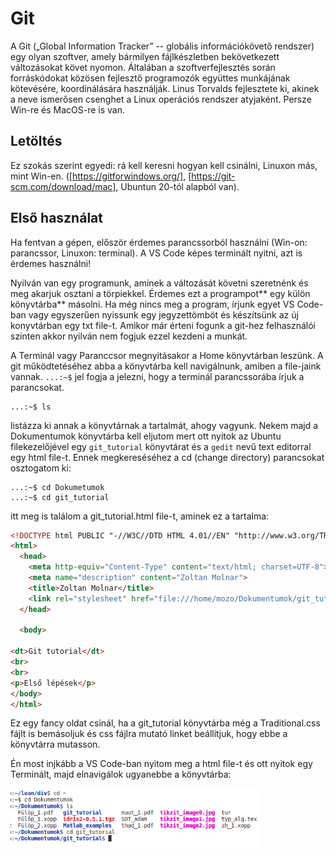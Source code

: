 # Git

A Git („Global Information Tracker” -- globális információkövető rendszer) egy olyan szoftver, amely bármilyen fájlkészletben bekövetkezett változásokat követ nyomon. Általában a szoftverfejlesztés során forráskódokat közösen fejlesztő programozók együttes munkájának kötevésére, koordinálására használják. Linus Torvalds fejlesztete ki, akinek a neve ismerősen csenghet a Linux operációs rendszer atyjaként. Persze Win-re és MacOS-re is van.

## Letöltés

Ez szokás szerint egyedi: rá kell keresni hogyan kell csinálni, Linuxon más, mint Win-en. ([https://gitforwindows.org/], [https://git-scm.com/download/mac], Ubuntun 20-tól alapból van).

## Első használat

Ha fentvan a gépen, először érdemes parancssorból használni (Win-on: parancssor, Linuxon: terminal). A VS Code képes terminált nyitni, azt is érdemes használni!

Nyilván van egy programunk, aminek a változását követni szeretnénk és meg akarjuk osztani a törpiekkel. Érdemes ezt a programpot** egy külön könyvtárba** másolni. Ha még nincs meg a program, írjunk egyet VS Code-ban vagy egyszerűen nyissunk egy jegyzettömböt és készítsünk az új konyvtárban egy txt file-t. Amikor már érteni fogunk a git-hez felhasználói szinten akkor nyilván nem fogjuk ezzel kezdeni a munkát.

A Terminál vagy Paranccsor megnyitásakor a Home könyvtárban leszünk. A git működtetéséhez abba a könyvtárba kell navigálnunk, amiben a file-jaink vannak. ````...:~$```` jel fogja a jelezni, hogy a terminál parancssorába írjuk a parancsokat.

````terminal
...:~$ ls
````

listázza ki annak a könyvtárnak a tartalmát, ahogy vagyunk. Nekem majd a Dokumentumok könyvtárba kell eljutom mert ott nyitok az Ubuntu filekezelőjével egy ````git_tutorial```` könyvtárat és a ````gedit```` nevű text editorral egy html file-t. Ennek megkereséséhez a cd (change directory) parancsokat osztogatom ki:

````terminal
...:~$ cd Dokumetumok
...:~$ cd git_tutorial
````
itt meg is találom a git_tutorial.html file-t, aminek ez a tartalma:

````html
<!DOCTYPE html PUBLIC "-//W3C//DTD HTML 4.01//EN" "http://www.w3.org/TR/html4/strict.dtd">
<html>
  <head>
    <meta http-equiv="Content-Type" content="text/html; charset=UTF-8">
    <meta name="description" content="Zoltan Molnar">
    <title>Zoltan Molnar</title>
    <link rel="stylesheet" href="file:///home/mozo/Dokumentumok/git_tutorial/Traditional.css" type="text/css">
  </head>

  <body>

<dt>Git tutorial</dt>
<br>
<br>
<p>Első lépések</p>
</body>
</html>
````
Ez egy fancy oldat csinál, ha a git_tutorial könyvtárba még a Traditional.css fájlt is bemásoljuk és css fájlra mutató linket beállítjuk, hogy ebbe a könyvtárra mutasson.

Én most injkább a VS Code-ban nyitom meg a html file-t és ott nyitok egy Terminált, majd elnavigálok ugyanebbe a könyvtárba:

<img src="https://github.com/mozow01/InfoMC/blob/366430716d8b7245270858791ecf224fee9bca39/z_Git_and_GitHub_tutorial/git_1.png" width=400>


